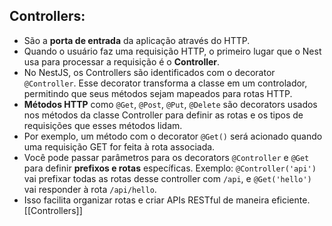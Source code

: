 ## Controllers:

- São a **porta de entrada** da aplicação através do HTTP.
- Quando o usuário faz uma requisição HTTP, o primeiro lugar que o Nest usa para processar a requisição é o **Controller**.
- No NestJS, os Controllers são identificados com o decorator `@Controller`. Esse decorator transforma a classe em um controlador, permitindo que seus métodos sejam mapeados para rotas HTTP.
- **Métodos HTTP** como `@Get`, `@Post`, `@Put`, `@Delete` são decorators usados nos métodos da classe Controller para definir as rotas e os tipos de requisições que esses métodos lidam.
- Por exemplo, um método com o decorator `@Get()` será acionado quando uma requisição GET for feita à rota associada.
- Você pode passar parâmetros para os decorators `@Controller` e `@Get` para definir **prefixos e rotas** específicas. Exemplo: `@Controller('api')` vai prefixar todas as rotas desse controller com `/api`, e `@Get('hello')` vai responder à rota `/api/hello`.
- Isso facilita organizar rotas e criar APIs RESTful de maneira eficiente.
  [[Controllers]]
